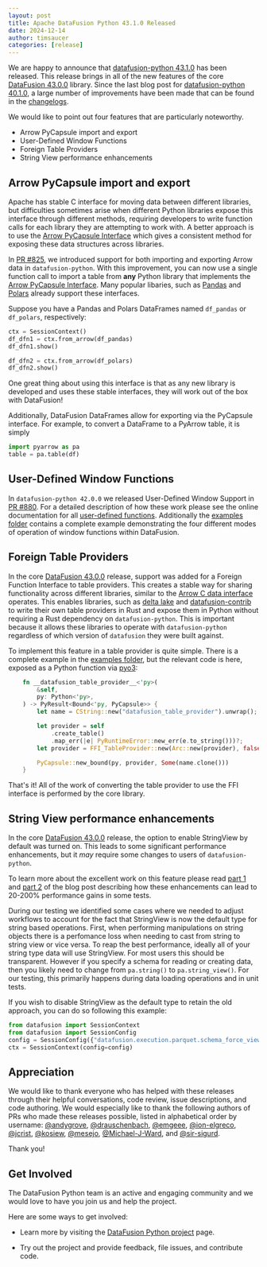 ```yaml
---
layout: post
title: Apache DataFusion Python 43.1.0 Released
date: 2024-12-14
author: timsaucer
categories: [release]
---
```

<!--
{% comment %}
Licensed to the Apache Software Foundation (ASF) under one or more
contributor license agreements.  See the NOTICE file distributed with
this work for additional information regarding copyright ownership.
The ASF licenses this file to you under the Apache License, Version 2.0
(the "License"); you may not use this file except in compliance with
the License.  You may obtain a copy of the License at

http://www.apache.org/licenses/LICENSE-2.0

Unless required by applicable law or agreed to in writing, software
distributed under the License is distributed on an "AS IS" BASIS,
WITHOUT WARRANTIES OR CONDITIONS OF ANY KIND, either express or implied.
See the License for the specific language governing permissions and
limitations under the License.
{% endcomment %}
-->

We are happy to announce that [datafusion-python 43.1.0] has been released. This release
brings in all of the new features of the core [DataFusion 43.0.0] library. Since the last
blog post for [datafusion-python 40.1.0], a large number of improvements have been made
that can be found in the [changelogs].

We would like to point out four features that are particularly noteworthy.

- Arrow PyCapsule import and export
- User-Defined Window Functions
- Foreign Table Providers
- String View performance enhancements

[DataFusion 43.0.0]: https://github.com/apache/datafusion/blob/main/dev/changelog/43.0.0.md
[datafusion-python 43.1.0]: https://pypi.org/project/datafusion/43.1.0/
[datafusion-python 40.1.0]: https://datafusion.apache.org/blog/2024/08/20/python-datafusion-40.0.0/
[changelogs]: https://github.com/apache/datafusion-python/tree/main/dev/changelog

## Arrow PyCapsule import and export

Apache has stable C interface for moving data between different libraries, but difficulties
sometimes arise when different Python libraries expose this interface through different
methods, requiring developers to write function calls for each library they are attempting
to work with. A better approach is to use the [Arrow PyCapsule Interface] which gives a
consistent method for exposing these data structures across libraries.

In [PR #825], we introduced support for both importing and exporting Arrow data in
`datafusion-python`. With this improvement, you can now use a single function call to import
a table from **any** Python library that implements the [Arrow PyCapsule Interface].
Many popular libaries, such as [Pandas](https://pandas.pydata.org/) and [Polars](https://pola.rs/)
already support these interfaces.

Suppose you have a Pandas and Polars DataFrames named `df_pandas` or `df_polars`, respectively:

```python
ctx = SessionContext()
df_dfn1 = ctx.from_arrow(df_pandas)
df_dfn1.show()

df_dfn2 = ctx.from_arrow(df_polars)
df_dfn2.show()
```

One great thing about using this interface is that as any new library is developed and
uses these stable interfaces, they will work out of the box with DataFusion!

Additionally, DataFusion DataFrames allow for exporting via the PyCapsule interface. For example,
to convert a DataFrame to a PyArrow table, it is simply

```python
import pyarrow as pa
table = pa.table(df)
```

[Arrow PyCapsule Interface]: https://arrow.apache.org/docs/format/CDataInterface/PyCapsuleInterface.html
[PR #825]: https://github.com/apache/datafusion-python/pull/825

## User-Defined Window Functions

In `datafusion-python 42.0.0` we released User-Defined Window Support in [PR #880].
For a detailed description of how these work please see the online documentation for
all [user-defined functions]. Additionally the [examples folder] contains a complete
example demonstrating the four different modes of operation of window functions
within DataFusion.

[PR #880]: https://github.com/apache/datafusion-python/pull/880
[user-defined functions]: https://datafusion.apache.org/python/user-guide/common-operations/udf-and-udfa.html
[examples folder]: https://github.com/apache/datafusion-python/tree/main/examples

## Foreign Table Providers

In the core [DataFusion 43.0.0] release, support was added for a Foreign Function
Interface to table providers. This creates a stable way for sharing functionality
across different libraries, similar to the [Arrow C data interface] operates. This
enables libraries, such as [delta lake] and [datafusion-contrib] to write their own
table providers in Rust and expose them in Python without requiring a Rust dependency
on `datafusion-python`. This is important because it allows these libraries to
operate with `datafusion-python` regardless of which version of `datafusion` they
were built against.

To implement this feature in a table provider is quite simple. There is a complete
example in the [examples folder], but the relevant code is here, exposed as a
Python function via [pyo3]:

```rust
    fn __datafusion_table_provider__<'py>(
        &self,
        py: Python<'py>,
    ) -> PyResult<Bound<'py, PyCapsule>> {
        let name = CString::new("datafusion_table_provider").unwrap();

        let provider = self
            .create_table()
            .map_err(|e| PyRuntimeError::new_err(e.to_string()))?;
        let provider = FFI_TableProvider::new(Arc::new(provider), false);

        PyCapsule::new_bound(py, provider, Some(name.clone()))
    }
```

That's it! All of the work of converting the table provider to use the FFI interface
is performed by the core library.

[Arrow C data interface]: https://arrow.apache.org/docs/format/CDataInterface.html
[PR #921]: https://github.com/apache/datafusion-python/pull/921
[delta lake]: https://delta.io/docs/
[datafusion-contrib]: https://github.com/datafusion-contrib/datafusion-table-providers
[pyo3]: https://pyo3.rs/

## String View performance enhancements

In the core [DataFusion 43.0.0] release, the option to enable StringView by default
was turned on. This leads to some significant performance enhancements, but it *may*
require some changes to users of `datafusion-python`.

To learn more about the excellent work on this feature please read [part 1] and [part 2]
of the blog post describing how these enhancements can lead to 20-200% performance
gains in some tests.

During our testing we identified some cases where we needed to adjust workflows to
account for the fact that StringView is now the default type for string based operations.
First, when performing manipulations on string objects there is a perfomance loss when
needing to cast from string to string view or vice versa. To reap the best performance,
ideally all of your string type data will use StringView. For most users this should be
transparent. However if you specify a schema for reading or creating data, then you
likely need to change from `pa.string()` to `pa.string_view()`. For our testing, this
primarily happens during data loading operations and in unit tests.

[part 1]: https://datafusion.apache.org/blog/2024/09/13/string-view-german-style-strings-part-1/
[part 2]: https://datafusion.apache.org/blog/2024/09/13/string-view-german-style-strings-part-2/

If you wish to disable StringView as the default type to retain the old approach,
you can do so following this example:

```python
from datafusion import SessionContext
from datafusion import SessionConfig
config = SessionConfig({"datafusion.execution.parquet.schema_force_view_types": "false"})
ctx = SessionContext(config=config)
```

## Appreciation

We would like to thank everyone who has helped with these releases through their helpful
conversations, code review, issue descriptions, and code authoring. We would especially
like to thank the following authors of PRs who made these releases possible, listed in
alphabetical order by username: [@andygrove], [@drauschenbach], [@emgeee], [@ion-elgreco],
[@jcrist], [@kosiew], [@mesejo], [@Michael-J-Ward], and [@sir-sigurd].

Thank you!

[@andygrove]: https://github.com/andygrove
[@drauschenbach]: https://github.com/drauschenbach
[@emgeee]: https://github.com/emgeee
[@ion-elgreco]: https://github.com/ion-elgreco
[@jcrist]: https://github.com/jcrist
[@kosiew]: https://github.com/kosiew
[@mesejo]: https://github.com/mesejo
[@Michael-J-Ward]: https://github.com/Michael-J-Ward
[@sir-sigurd]: https://github.com/sir-sigurd

## Get Involved

The DataFusion Python team is an active and engaging community and we would love
to have you join us and help the project.

Here are some ways to get involved:

* Learn more by visiting the [DataFusion Python project]
page.

* Try out the project and provide feedback, file issues, and contribute code.

[DataFusion Python project]: https://datafusion.apache.org/python/index.html
